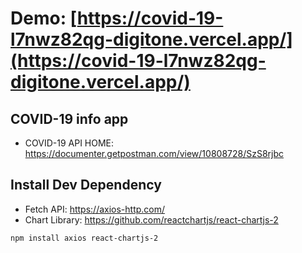 # Demo: [https://covid-19-l7nwz82qg-digitone.vercel.app/](https://covid-19-l7nwz82qg-digitone.vercel.app/)

## COVID-19 info app
- COVID-19 API HOME: https://documenter.getpostman.com/view/10808728/SzS8rjbc

## Install Dev Dependency
- Fetch API: https://axios-http.com/
- Chart Library: https://github.com/reactchartjs/react-chartjs-2

`npm install axios react-chartjs-2`

